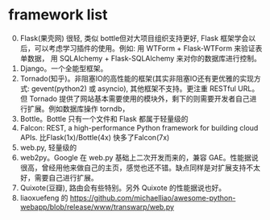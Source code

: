 # framework list
0. Flask(果壳网) 很轻, 类似 bottle但对大项目组织支持更好, Flask 框架学会以后，可以考虑学习插件的使用。例如:
用 WTForm + Flask-WTForm 来验证表单数据，
用 SQLAlchemy + Flask-SQLAlchemy 来对你的数据库进行控制。
1. Django。一个全能型框架。
2. Tornado(知乎)。非阻塞IO的高性能的框架(其实非阻塞IO还有更优雅的实现方式: gevent(python2) 或 asyncio), 其他框架不支持。更注重 RESTful URL。
但 Tornado 提供了网站基本需要使用的模块外，剩下的则需要开发者自己进行扩展。例如数据库操作 torndb，
3. Bottle。Bottle 只有一个文件和 Flask 都属于轻量级的
4. Falcon: REST, a high-performance Python framework for building cloud APIs. 比Flask(1x)/Bottle(4x) 快多了Falcon(7x)
4. web.py, 轻量级的
5. web2py。Google 在 web.py 基础上二次开发而来的，兼容 GAE。性能据说很高，曾经用他来做自己的主页，感觉也还不错。缺点同样是对扩展支持不太好，需要自己进行扩展。
6. Quixote(豆瓣), 路由会有些特别。另外 Quixote 的性能据说也好。
7. liaoxuefeng 的 https://github.com/michaelliao/awesome-python-webapp/blob/release/www/transwarp/web.py
